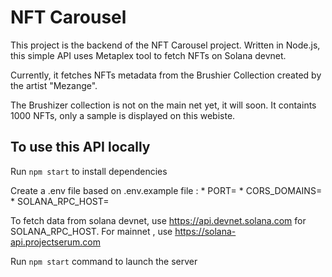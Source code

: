 # NFT Carousel

This project is the backend of the NFT Carousel project. Written in Node.js, this simple API uses Metaplex tool to fetch NFTs on Solana devnet.

Currently, it fetches NFTs metadata from the Brushier Collection created by the artist "Mezange".

The Brushizer collection is not on the main net yet, it will soon. It containts 1000 NFTs, only a sample is displayed on this webiste.

## To use this API locally

Run `npm start` to install dependencies

Create a .env file based on .env.example file :
    * PORT=
    * CORS_DOMAINS=
    * SOLANA_RPC_HOST=

To fetch data from solana devnet, use https://api.devnet.solana.com for SOLANA_RPC_HOST. For mainnet , use https://solana-api.projectserum.com

Run `npm start` command to launch the server